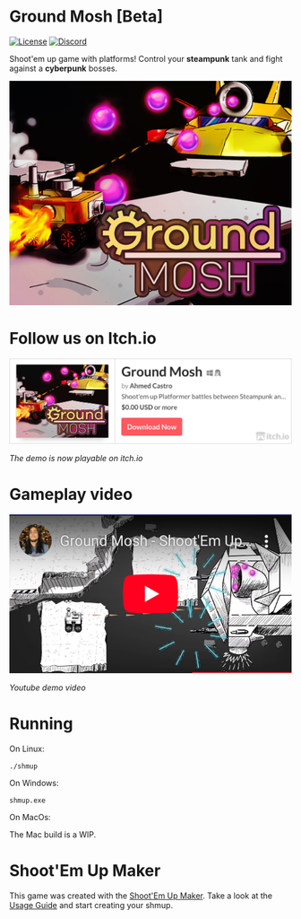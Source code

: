 # Ground Mosh [Beta]

[![License](https://img.shields.io/badge/license-MIT-brightgreen.svg)](https://github.com/Rosalila/STGExample/blob/master/LICENSE)
[![Discord](https://img.shields.io/discord/650862206925275156.svg?label=Discord&logo=discord&color=7289DA&labelColor=2C2F33)](https://discord.gg/fGBbQZ8)

Shoot'em up game with platforms! Control your **steampunk** tank and fight against a **cyberpunk** bosses.

![Alt text](img/cover.png?raw=true)

# Follow us on Itch.io

[![Alt text](img/itch_link.png?raw=true)](https://turupawn.itch.io/ground-mosh)

_The demo is now playable on itch.io_

# Gameplay video

[![Alt text](img/youtube_link.png?raw=true)](https://www.youtube.com/watch?v=-7O7kV7iMwk)

_Youtube demo video_

# Running

On Linux:

```
./shmup
```

On Windows:

```
shmup.exe
```

On MacOs:

The Mac build is a WIP.

# Shoot'Em Up Maker

This game was created with the [Shoot'Em Up Maker](https://github.com/Rosalila/STG#usage). Take a look at the [Usage Guide](https://github.com/Rosalila/STG#usage) and start creating your shmup.
